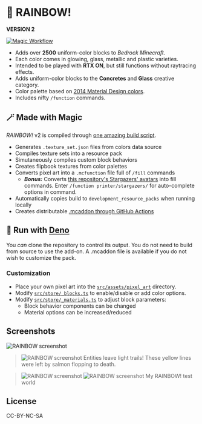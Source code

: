 # 🌈 RAINBOW!
**VERSION 2**

[![Magic Workflow](https://github.com/jasonjgardner/minecraft-rtx-rainbow/actions/workflows/build.yml/badge.svg?branch=main)](https://github.com/jasonjgardner/minecraft-rtx-rainbow/actions/workflows/build.yml)

- Adds over **2500** uniform-color blocks to _Bedrock Minecraft_.
- Each color comes in glowing, glass, metallic and plastic varieties.
- Intended to be played with __RTX ON__, but still functions without raytracing effects.
- Adds uniform-color blocks to the __Concretes__ and __Glass__ creative category.
- Color palette based on [2014 Material Design colors](https://material.io/design/color/the-color-system.html).
- Includes nifty `/function` commands.

## 🪄 Made with Magic
_RAINBOW!_ v2 is compiled through [one amazing build script](/src/mod.ts).

- Generates `.texture_set.json` files from colors data source
- Compiles texture sets into a resource pack
- Simutaneously compiles custom block behaviors
- Creates flipbook textures from color palettes
- Converts pixel art into a `.mcfunction` file full of `/fill` commands
  - **_Bonus:_** Converts [this repository's Stargazers' avatars](https://github.com/jasonjgardner/minecraft-rtx-rainbow/stargazers) into fill commands. Enter `/function printer/stargazers/` for auto-complete options in command.
- Automatically copies build to `development_resource_packs` when running locally
- Creates distributable [.mcaddon through GitHub Actions](https://github.com/jasonjgardner/minecraft-rtx-rainbow/actions/workflows/build.yml)

## 🦕 Run with [Deno](https://deno.land/)
You _can_ clone the repository to control its output. You do not need to build from source to use the add-on. A .mcaddon file is available if you do not wish to customize the pack.

### Customization

- Place your own pixel art into the [`src/assets/pixel_art`](/src/assets/pixel_art) directory.
- Modify [`src/store/_blocks.ts`](/src/store/_blocks.ts) to enable/disable or add color options.
- Modify [`src/store/_materials.ts`](/src/store/_materials.ts) to adjust block parameters:
  - Block behavior components can be changed
  - Material options can be increased/reduced

## Screenshots
![RAINBOW screenshot](https://user-images.githubusercontent.com/1903667/153769488-95da1fba-a51c-4399-9ee8-63f7b0af5338.png)

> ![RAINBOW screenshot](https://user-images.githubusercontent.com/1903667/153769512-5fe0cd77-d929-4458-8982-44475ac0fdd4.png)
> Entities leave light trails! These yellow lines were left by salmon flopping to death.

> ![RAINBOW screenshot](https://user-images.githubusercontent.com/1903667/153769607-6b26c959-7bbe-41d1-b7a3-9016a634bf4f.png)
> ![RAINBOW screenshot](https://user-images.githubusercontent.com/1903667/153769616-ab9dbdd7-b107-4dd5-84f1-d935b8f68e52.png)
> My RAINBOW! test world
  
## License
CC-BY-NC-SA
